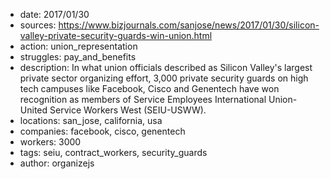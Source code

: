 - date: 2017/01/30
- sources: https://www.bizjournals.com/sanjose/news/2017/01/30/silicon-valley-private-security-guards-win-union.html
- action: union_representation
- struggles: pay_and_benefits
- description: In what union officials described as Silicon Valley's largest private sector organizing effort, 3,000 private security guards on high tech campuses like Facebook, Cisco and Genentech have won recognition as members of Service Employees International Union-United Service Workers West (SEIU-USWW).
- locations: san_jose, california, usa
- companies: facebook, cisco, genentech
- workers: 3000
- tags: seiu, contract_workers, security_guards
- author: organizejs
